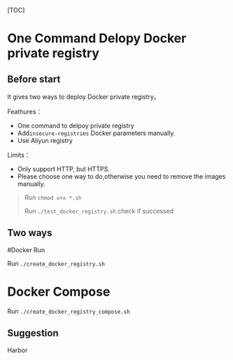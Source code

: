 [TOC]

# One Command Delopy Docker private registry



## Before start

 It gives two ways to deploy Docker private registry。



Feathures：

* One command to delpoy private registry
* Add`insecure-registries` Docker parameters manually.
* Use Aliyun registry



Limits：

* Only support HTTP, but HTTPS.
* Please choose one way to do,otherwise you need to remove the images manually.



> Run `chmod u+x *.sh`
>
> Run `./test_docker_registry.sh` check if successed



## Two ways

#Docker Run

Run `./create_docker_registry.sh` 


# Docker Compose

Run `./create_docker_registry_compose.sh` 


## Suggestion
Harbor


